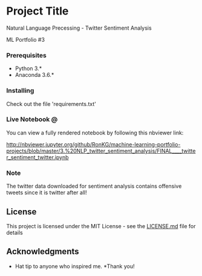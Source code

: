 # Project Title

Natural Language Precessing - Twitter Sentiment Analysis

ML Portfolio #3

### Prerequisites

- Python 3.*
- Anaconda 3.6.*


### Installing

Check out the file 'requirements.txt'

### Live Notebook @

You can view a fully rendered notebook by following this nbviewer link:

http://nbviewer.jupyter.org/github/RonKG/machine-learning-portfolio-projects/blob/master/3.%20NLP_twitter_sentiment_analysis/FINAL____twitter_sentiment_twitter.ipynb

### Note

The twitter data downloaded for sentiment analysis contains offensive tweets since it is twitter after all!

## License

This project is licensed under the MIT License - see the [LICENSE.md](LICENSE.md) file for details

## Acknowledgments

* Hat tip to anyone who inspired me. 
*Thank you!
